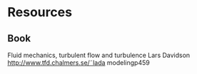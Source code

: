 # Resources
## Book
Fluid mechanics, turbulent flow and turbulence
Lars Davidson
<http://www.tfd.chalmers.se/˜lada>
modelingp459
